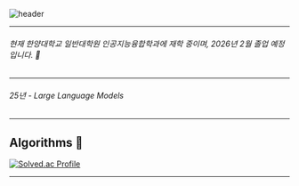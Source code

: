 ![header](https://capsule-render.vercel.app/api?type=wave&color=auto&height=300&section=header&text=MinhoCho%20&fontSize=90)



---

###### 현재 한양대학교 일반대학원 인공지능융합학과에 재학 중이며, 2026년 2월 졸업 예정입니다. 🌱

---

###### 25년 - Large Language Models

---

## Algorithms 🌱

[![Solved.ac Profile](http://mazassumnida.wtf/api/v2/generate_badge?boj=whalsgh14)](https://solved.ac/whalsgh14/)


---



<!--
**chominho14/chominho14** is a ✨ _special_ ✨ repository because its `README.md` (this file) appears on your GitHub profile.

Here are some ideas to get you started:

- 🔭 I’m currently working on ...
- 🌱 I’m currently learning ...
- 👯 I’m looking to collaborate on ...
- 🤔 I’m looking for help with ...
- 💬 Ask me about ...
- 📫 How to reach me: ...
- 😄 Pronouns: ...
- ⚡ Fun fact: ...
-->
